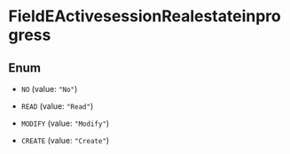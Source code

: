 

# FieldEActivesessionRealestateinprogress

## Enum


* `NO` (value: `"No"`)

* `READ` (value: `"Read"`)

* `MODIFY` (value: `"Modify"`)

* `CREATE` (value: `"Create"`)



